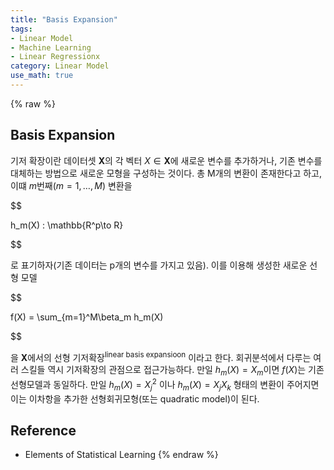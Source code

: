 ```yaml
---
title: "Basis Expansion"
tags:
- Linear Model
- Machine Learning
- Linear Regressionx
category: Linear Model
use_math: true
---
```

{% raw %}
## Basis Expansion
기저 확장이란 데이터셋 $\mathbf{X}$의 각 벡터 $X\in\mathbf{X}$에 새로운 변수를 추가하거나, 기존 변수를 대체하는 방법으로 새로운 모형을 구성하는 것이다. 총 M개의 변환이 존재한다고 하고, 이떄 $m$번째($m= 1,\ldots,M$) 변환을   

$$

h_m(X) : \mathbb{R^p\to R}

$$

로 표기하자(기존 데이터는 p개의 변수를 가지고 있음). 이를 이용해 생성한 새로운 선형 모델    

$$

f(X) = \sum_{m=1}^M\beta_m h_m(X)

$$

을 $\mathbf{X}$에서의 선형 기저확장<sup>linear basis expansioon</sup> 이라고 한다. 회귀분석에서 다루는 여러 스킬들 역시 기저확장의 관점으로 접근가능하다. 만일 $h_m(X) = X_m$이면 $f(X)$는 기존 선형모델과 동일하다. 만일 $h_m(X) = X_j^2$ 이나 $h_m(X) = X_jX_k$ 형태의 변환이 주어지면 이는 이차항을 추가한 선형회귀모형(또는 quadratic model)이 된다.   



## Reference
 - Elements of Statistical Learning
{% endraw %}